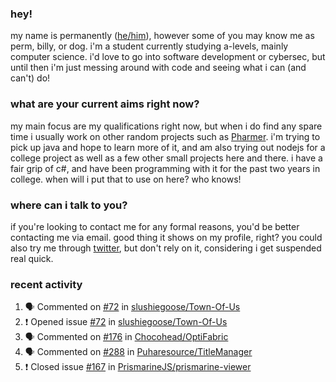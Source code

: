 ### hey!
my name is permanently ([he/him](https://pronoun.is/he)), however some of you may know me as perm, billy, or dog. i'm a student currently studying a-levels, mainly computer science. i'd love to go into software development or cybersec, but until then i'm just messing around with code and seeing what i can (and can't) do!

### what are your current aims right now?
my main focus are my qualifications right now, but when i do find any spare time i usually work on other random projects such as [Pharmer](https://github.com/Permanently/Pharmer). i'm trying to pick up java and hope to learn more of it, and am also trying out nodejs for a college project as well as a few other small projects here and there. i have a fair grip of c#, and have been programming with it for the past two years in college. when will i put that to use on here? who knows!

### where can i talk to you?
if you're looking to contact me for any formal reasons, you'd be better contacting me via email. good thing it shows on my profile, right? you could also try me through [twitter](https://twitter.com/permanentlay), but don't rely on it, considering i get suspended real quick.

### recent activity
<!--START_SECTION:activity-->
1. 🗣 Commented on [#72](https://github.com/slushiegoose/Town-Of-Us/issues/72) in [slushiegoose/Town-Of-Us](https://github.com/slushiegoose/Town-Of-Us)
2. ❗️ Opened issue [#72](https://github.com/slushiegoose/Town-Of-Us/issues/72) in [slushiegoose/Town-Of-Us](https://github.com/slushiegoose/Town-Of-Us)
3. 🗣 Commented on [#176](https://github.com/Chocohead/OptiFabric/issues/176) in [Chocohead/OptiFabric](https://github.com/Chocohead/OptiFabric)
4. 🗣 Commented on [#288](https://github.com/Puharesource/TitleManager/issues/288) in [Puharesource/TitleManager](https://github.com/Puharesource/TitleManager)
5. ❗️ Closed issue [#167](https://github.com/PrismarineJS/prismarine-viewer/issues/167) in [PrismarineJS/prismarine-viewer](https://github.com/PrismarineJS/prismarine-viewer)
<!--END_SECTION:activity-->
